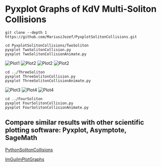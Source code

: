 # Pyxplot Graphs of KdV Multi-Soliton Collisions

```
git clone --depth 1 https://github.com/MariuszJozef/PyxplotSolitonCollisions.git

cd PyxplotSolitonCollisions/TwoSoliton
pyxplot TwoSolitonCollision.py 
pyxplot TwoSolitonCollisionAnimate.py 
```

![Plot1](https://github.com/MariuszJozef/PyxplotSolitonCollisions/blob/develop/TwoSoliton/Plots/TwoSolitonCollision_t=0.jpeg)
![Plot2](https://github.com/MariuszJozef/PyxplotSolitonCollisions/blob/develop/TwoSoliton/Plots/TwoSolitonCollision_t=21.jpeg)
![Plot2](https://github.com/MariuszJozef/PyxplotSolitonCollisions/blob/develop/TwoSoliton/Plots/TwoSolitonCollision_t=21.5.jpeg)
![Plot2](https://github.com/MariuszJozef/PyxplotSolitonCollisions/blob/develop/TwoSoliton/Plots/TwoSolitonCollision_t=22.jpeg)

```
cd ../ThreeSoliton
pyxplot ThreeSolitonCollision.py 
pyxplot ThreeSolitonCollisionAnimate.py 
```
![Plot3](https://github.com/MariuszJozef/PyxplotSolitonCollisions/blob/develop/ThreeSoliton/Plots/ThreeSolitonCollision_t=0.jpeg)
![Plot4](https://github.com/MariuszJozef/PyxplotSolitonCollisions/blob/develop/ThreeSoliton/Plots/ThreeSolitonCollision_t=21.5.jpeg)
![Plot4](https://github.com/MariuszJozef/PyxplotSolitonCollisions/blob/develop/ThreeSoliton/Plots/ThreeSolitonCollision_t=22.jpeg)

```
cd ../FourSoliton
pyxplot FourSolitonCollision.py 
pyxplot FourSolitonCollisionAnimate.py 
```

<!-- ![Plot5](https://github.com/MariuszJozef/PyxplotSolitonCollisions/blob/develop/FourSoliton/Plots/FourSolitonCollision_t=0.jpeg)
![Plot6](https://github.com/MariuszJozef/PyxplotSolitonCollisions/blob/develop/FourSoliton/Plots/FourSolitonCollision_t=25.jpeg) -->

## Compare similar results with other scientific plotting software: Pyxplot, Asymptote, SageMath

[PythonSolitonCollisions](https://github.com/MariuszJozef/PythonSolitonCollisions.git)

<!-- [AsymptoteSolitonCollisions](https://github.com/MariuszJozef/AsymptoteSolitonCollisions.git) -->

<!-- [SageMathSolitonCollisions](https://github.com/MariuszJozef/SageMathSolitonCollisions.git) -->

[ImGuiImPlotGraphs](https://github.com/MariuszJozef/ImGuiImPlotGraphs.git)
